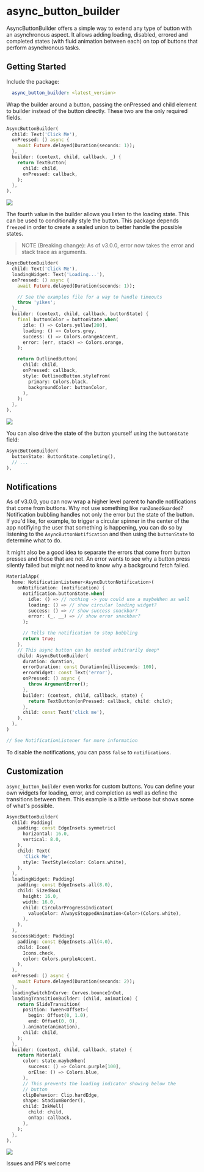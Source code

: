 # async_button_builder

AsyncButtonBuilder offers a simple way to extend any type of button with an asynchronous aspect. It allows adding loading, disabled, errored and completed states (with fluid animation between each) on top of buttons that perform asynchronous tasks.

## Getting Started

Include the package:

```yaml
  async_button_builder: <latest_version>
```

Wrap the builder around a button, passing the onPressed and child element to builder instead of the button directly. These two are the only required fields.

```dart
AsyncButtonBuilder(
  child: Text('Click Me'),
  onPressed: () async {
    await Future.delayed(Duration(seconds: 1));
  },
  builder: (context, child, callback, _) {
    return TextButton(
      child: child,
      onPressed: callback,
    );
  },
),
```

<p>  
 <img src="https://github.com/Nolence/async_button_builder/blob/main/screenshots/ezgif-7-61c436edaec2.gif?raw=true"/>
</p>

The fourth value in the builder allows you listen to the loading state. This can be used to conditionally style the button. This package depends `freezed` in order to create a sealed union to better handle the possible states.

> NOTE (Breaking change): As of v3.0.0, error now takes the error and stack trace as arguments.

```dart
AsyncButtonBuilder(
  child: Text('Click Me'),
  loadingWidget: Text('Loading...'),
  onPressed: () async {
    await Future.delayed(Duration(seconds: 1));

    // See the examples file for a way to handle timeouts
    throw 'yikes';
  },
  builder: (context, child, callback, buttonState) {
    final buttonColor = buttonState.when(
      idle: () => Colors.yellow[200],
      loading: () => Colors.grey,
      success: () => Colors.orangeAccent,
      error: (err, stack) => Colors.orange,
    );

    return OutlinedButton(
      child: child,
      onPressed: callback,
      style: OutlinedButton.styleFrom(
        primary: Colors.black,
        backgroundColor: buttonColor,
      ),
    );
  },
),
```

<p>  
 <img src="https://github.com/Nolence/async_button_builder/blob/main/screenshots/ezgif-7-a971c6afaabf.gif?raw=true"/>
</p>

You can also drive the state of the button yourself using the  `buttonState` field:

```dart
AsyncButtonBuilder(
  buttonState: ButtonState.completing(),
  // ...
),
```

## Notifications

As of v3.0.0, you can now wrap a higher level parent to handle notifications that come from buttons. Why not use something like `runZonedGuarded`? Notification bubbling handles not only the error but the state of the button. If you'd like, for example, to trigger a circular spinner in the center of the app notifiying the user that something is happening, you can do so by listening to the `AsyncButtonNotification` and then using the `buttonState` to determine what to do.

It might also be a good idea to separate the errors that come from button presses and those that are not. An error wants to see why a button press silently failed but might not need to know why a background fetch failed.

```dart
MaterialApp(
  home: NotificationListener<AsyncButtonNotification>(
    onNotification: (notification) {
      notification.buttonState.when(
        idle: () => // nothing -> you could use a maybeWhen as well
        loading: () => // show circular loading widget?
        success: () => // show success snackbar?
        error: (_, __) => // show error snackbar?
      );

      // Tells the notification to stop bubbling
      return true;
    },
    // This async button can be nested arbitrarily deep*
    child: AsyncButtonBuilder(
      duration: duration,
      errorDuration: const Duration(milliseconds: 100),
      errorWidget: const Text('error'),
      onPressed: () async {
        throw ArgumentError();
      },
      builder: (context, child, callback, state) {
        return TextButton(onPressed: callback, child: child);
      },
      child: const Text('click me'),
    ),
  ),
)

// See NotificationListener for more information
```

To disable the notifications, you can pass `false` to `notifications`.

## Customization

`async_button_builder` even works for custom buttons. You can define your own widgets for loading, error, and completion as well as define the transitions between them. This example is a little verbose but shows some of what's possible.

```dart
AsyncButtonBuilder(
  child: Padding(
    padding: const EdgeInsets.symmetric(
      horizontal: 16.0,
      vertical: 8.0,
    ),
    child: Text(
      'Click Me',
      style: TextStyle(color: Colors.white),
    ),
  ),
  loadingWidget: Padding(
    padding: const EdgeInsets.all(8.0),
    child: SizedBox(
      height: 16.0,
      width: 16.0,
      child: CircularProgressIndicator(
        valueColor: AlwaysStoppedAnimation<Color>(Colors.white),
      ),
    ),
  ),
  successWidget: Padding(
    padding: const EdgeInsets.all(4.0),
    child: Icon(
      Icons.check,
      color: Colors.purpleAccent,
    ),
  ),
  onPressed: () async {
    await Future.delayed(Duration(seconds: 2));
  },
  loadingSwitchInCurve: Curves.bounceInOut,
  loadingTransitionBuilder: (child, animation) {
    return SlideTransition(
      position: Tween<Offset>(
        begin: Offset(0, 1.0),
        end: Offset(0, 0),
      ).animate(animation),
      child: child,
    );
  },
  builder: (context, child, callback, state) {
    return Material(
      color: state.maybeWhen(
        success: () => Colors.purple[100],
        orElse: () => Colors.blue,
      ),
      // This prevents the loading indicator showing below the
      // button
      clipBehavior: Clip.hardEdge,
      shape: StadiumBorder(),
      child: InkWell(
        child: child,
        onTap: callback,
      ),
    );
  },
),
```

<p>  
 <img src="https://github.com/Nolence/async_button_builder/blob/main/screenshots/ezgif-7-4088c909ba83.gif?raw=true"/>
</p>

Issues and PR's welcome
